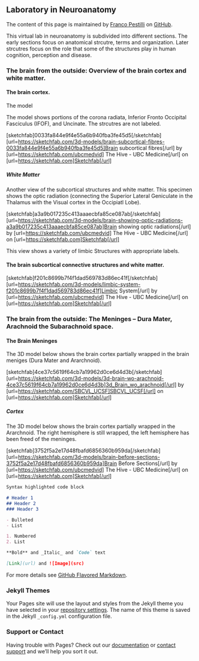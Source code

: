 ## Laboratory in Neuroanatomy

The content of this page is maintained by [Franco Pestilli](https://liberalarts.utexas.edu/psychology/faculty/fp4834) on [GitHub](https://github.com/francopestilli/neuroanat-class/edit/main/README.md).

This virtual lab in neuroanatomy is subdivided into different sections. The early sections focus on anatomical strcutre, terms and organization. Later strcutres focus on the role that some of the structures play in human cognition, perception and disease.

### The brain from the outside: Overview of the brain cortex and white matter.

#### The brain cortex.
The model

The model shows portions of the corona radiata, Inferior Fronto Occipital Fasciculus (IFOF), and Uncinate. The strcutres are not labeled.

[sketchfab]0033fa844e9f4e55a6b940fba3fe45d5[/sketchfab]
    [url=https://sketchfab.com/3d-models/brain-subcortical-fibres-0033fa844e9f4e55a6b940fba3fe45d5]Brain subcortical fibres[/url] by [url=https://sketchfab.com/ubcmedvid] The Hive - UBC Medicine[/url] on [url=https://sketchfab.com]Sketchfab[/url]

##### White Matter
Another view of the subcortical structures and white matter. This specimen shows the optic radiation (connecting the Superior Lateral Geniculate in the Thalamus with the Visual cortex in the Occipiatl Lobe).

[sketchfab]a3a9b017235c413aaaecbfa85ce087ab[/sketchfab]
    [url=https://sketchfab.com/3d-models/brain-showing-optic-radiations-a3a9b017235c413aaaecbfa85ce087ab]Brain showing optic radiations[/url] by [url=https://sketchfab.com/ubcmedvid] The Hive - UBC Medicine[/url] on [url=https://sketchfab.com]Sketchfab[/url]

This view shows a variety of limbic Structures with appropriate labels.

#### The brain subcortical connective structures and white matter. 

[sketchfab]f201c8699b7f4f1dad569783d86ec41f[/sketchfab]
    [url=https://sketchfab.com/3d-models/limbic-system-f201c8699b7f4f1dad569783d86ec41f]Limbic System[/url] by [url=https://sketchfab.com/ubcmedvid] The Hive - UBC Medicine[/url] on [url=https://sketchfab.com]Sketchfab[/url]


### The brain from the outside: The Meninges – Dura Mater, Arachnoid the Subarachnoid space.

#### The Brain Meninges
The 3D model below shows the brain cortex partially wrapped in the brain meniges (Dura Mater and Ararchnoid).

[sketchfab]4ce37c5619f64cb7a19962d0ce6d4d3b[/sketchfab]
    [url=https://sketchfab.com/3d-models/3d-brain-wo-arachnoid-4ce37c5619f64cb7a19962d0ce6d4d3b]3d_Brain_wo_arachnoid[/url] by [url=https://sketchfab.com/SBCVL_UCSF]SBCVL_UCSF[/url] on [url=https://sketchfab.com]Sketchfab[/url]


##### Cortex
The 3D model below shows the brain cortex partially wrapped in the Ararchnoid. The right hemisphere is still wrapped, the left hemisphere has been freed of the meninges.

[sketchfab]3752f5a2e17d48fbafd6856360b959da[/sketchfab]
    [url=https://sketchfab.com/3d-models/brain-before-sections-3752f5a2e17d48fbafd6856360b959da]Brain Before Sections[/url] by [url=https://sketchfab.com/ubcmedvid] The Hive - UBC Medicine[/url] on [url=https://sketchfab.com]Sketchfab[/url]


```markdown
Syntax highlighted code block

# Header 1
## Header 2
### Header 3

- Bulleted
- List

1. Numbered
2. List

**Bold** and _Italic_ and `Code` text

[Link](url) and ![Image](src)
```

For more details see [GitHub Flavored Markdown](https://guides.github.com/features/mastering-markdown/).

### Jekyll Themes

Your Pages site will use the layout and styles from the Jekyll theme you have selected in your [repository settings](https://github.com/francopestilli/neuroanat-class/settings). The name of this theme is saved in the Jekyll `_config.yml` configuration file.

### Support or Contact

Having trouble with Pages? Check out our [documentation](https://docs.github.com/categories/github-pages-basics/) or [contact support](https://github.com/contact) and we’ll help you sort it out.
